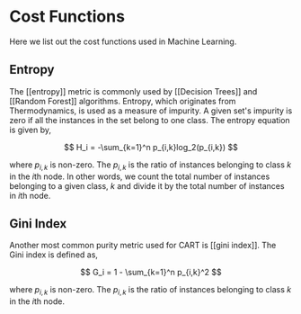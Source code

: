 # Cost Functions 

Here we list out the cost functions used in Machine Learning. 

## Entropy

The [[entropy]] metric is commonly used by [[Decision Trees]] and [[Random Forest]] algorithms. Entropy, which originates from Thermodynamics, is used as a measure of impurity. A given set's impurity is zero if all the instances in the set belong to one class. The entropy equation is given by, 

$$
H_i = -\sum_{k=1}^n p_{i,k}log_2(p_{i,k})
$$

where $p_{i,k}$ is non-zero. The $p_{i,k}$ is the ratio of instances belonging to class $k$ in the $i$th node. In other words, we count the total number of instances belonging to a given class, $k$ and divide it by the total number of instances in $i$th node.

## Gini Index

Another most common purity metric used for CART is [[gini index]]. The Gini index is defined as, 

$$
G_i = 1 - \sum_{k=1}^n p_{i,k}^2
$$

where $p_{i,k}$ is non-zero. The $p_{i,k}$ is the ratio of instances belonging to class $k$ in the $i$th node.

